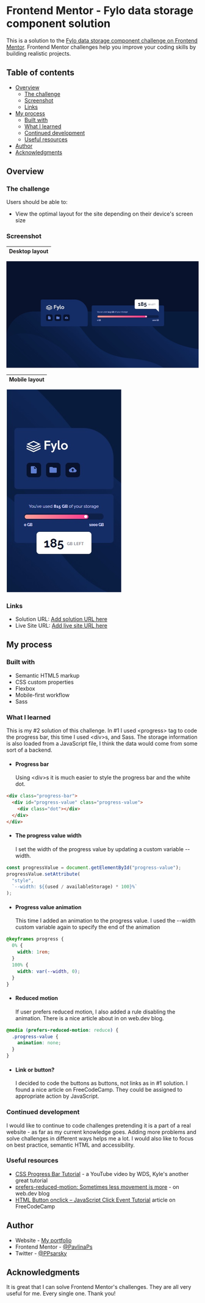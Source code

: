# Frontend Mentor - Fylo data storage component solution

This is a solution to the [Fylo data storage component challenge on Frontend Mentor](https://www.frontendmentor.io/challenges/fylo-data-storage-component-1dZPRbV5n). Frontend Mentor challenges help you improve your coding skills by building realistic projects.

## Table of contents

- [Overview](#overview)
  - [The challenge](#the-challenge)
  - [Screenshot](#screenshot)
  - [Links](#links)
- [My process](#my-process)
  - [Built with](#built-with)
  - [What I learned](#what-i-learned)
  - [Continued development](#continued-development)
  - [Useful resources](#useful-resources)
- [Author](#author)
- [Acknowledgments](#acknowledgments)

## Overview

### The challenge

Users should be able to:

- View the optimal layout for the site depending on their device's screen size

### Screenshot

| Desktop layout |
| :------------: |

![Desktop layout](./screenshots/screenshot-desktop.jpg)

| Mobile layout |
| :-----------: |

![Mobile layout](./screenshots/screenshot-mobile.jpg)

### Links

- Solution URL: [Add solution URL here](https://your-solution-url.com)
- Live Site URL: [Add live site URL here](https://your-live-site-url.com)

## My process

### Built with

- Semantic HTML5 markup
- CSS custom properties
- Flexbox
- Mobile-first workflow
- Sass

### What I learned

This is my #2 solution of this challenge. In #1 I used \<progress> tag to code the progress bar, this time I used \<div>s, and Sass. The storage information is also loaded from a JavaScript file, I think the data would come from some sort of a backend.

- #### Progress bar
  Using \<div>s it is much easier to style the progress bar and the white dot.

```html
<div class="progress-bar">
  <div id="progress-value" class="progress-value">
    <div class="dot"></div>
  </div>
</div>
```

- #### The progress value width
  I set the width of the progress value by updating a custom variable --width.

```js
const progressValue = document.getElementById("progress-value");
progressValue.setAttribute(
  "style",
  `--width: ${(used / availableStorage) * 100}%`
);
```

- #### Progress value animation
  This time I added an animation to the progress value. I used the --width custom variable again to specify the end of the animation

```css
@keyframes progress {
  0% {
    width: 1rem;
  }
  100% {
    width: var(--width, 0);
  }
}
```

- #### Reduced motion
  If user prefers reduced motion, I also added a rule disabling the animation. There is a nice article about in on web.dev blog.

```css
@media (prefers-reduced-motion: reduce) {
  .progress-value {
    animation: none;
  }
}
```

- #### Link or button?
  I decided to code the buttons as buttons, not links as in #1 solution. I found a nice article on FreeCodeCamp. They could be assigned to appropriate action by JavaScript.

### Continued development

I would like to continue to code challenges pretending it is a part of a real website - as far as my current knowledge goes. Adding more problems and solve challenges in different ways helps me a lot. I would also like to focus on best practice, semantic HTML and accessibility.

### Useful resources

- [CSS Progress Bar Tutorial](https://youtu.be/basf1lH1H-E) - a YouTube video by WDS, Kyle's another great tutorial
- [prefers-reduced-motion: Sometimes less movement is more](https://web.dev/prefers-reduced-motion/) - on web.dev blog
- [HTML Button onclick – JavaScript Click Event Tutorial](https://www.freecodecamp.org/news/html-button-onclick-javascript-click-event-tutorial/) article on FreeCodeCamp

## Author

- Website - [My portfolio](https://pavlinaps.github.io/my-portfolio/)
- Frontend Mentor - [@PavlinaPs](https://www.frontendmentor.io/profile/PavlinaPs)
- Twitter - [@PPsarsky](https://www.twitter.com/PPsarsky)

## Acknowledgments

It is great that I can solve Frontend Mentor's challenges. They are all very useful for me. Every single one. Thank you!
